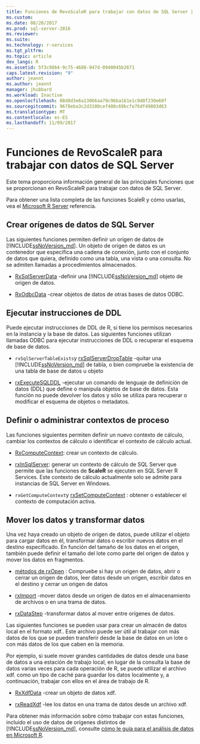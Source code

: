 ```yaml
---
title: Funciones de RevoScaleR para trabajar con datos de SQL Server | Documentos de Microsoft
ms.custom: 
ms.date: 08/20/2017
ms.prod: sql-server-2016
ms.reviewer: 
ms.suite: 
ms.technology: r-services
ms.tgt_pltfrm: 
ms.topic: article
dev_langs: R
ms.assetid: 5f3c9864-9c75-4688-947d-0940045b2671
caps.latest.revision: "9"
author: jeannt
ms.author: jeannt
manager: jhubbard
ms.workload: Inactive
ms.openlocfilehash: 08d8d3e6a13066aa79c96ba161e1c9d8f230e60f
ms.sourcegitcommit: 9678eba3c2d3100cef408c69bcfe76df49803d63
ms.translationtype: MT
ms.contentlocale: es-ES
ms.lasthandoff: 11/09/2017
---
```

# <a name="revoscaler-functions-for-working-with-sql-server-data"></a>Funciones de RevoScaleR para trabajar con datos de SQL Server

Este tema proporciona información general de las principales funciones que se proporcionan en RevoScaleR para trabajar con datos de SQL Server.

Para obtener una lista completa de las funciones ScaleR y cómo usarlas, vea el [Microsoft R Server](https://docs.microsoft.com/r-server/r-reference/revoscaler/revoscaler) referencia.

## <a name="create-sql-server-data-sources"></a>Crear orígenes de datos de SQL Server

Las siguientes funciones permiten definir un origen de datos de [!INCLUDE[ssNoVersion_md](../../includes/ssnoversion-md.md)]. Un objeto de origen de datos es un contenedor que especifica una cadena de conexión, junto con el conjunto de datos que quiera, definido como una tabla, una vista o una consulta. No se admiten llamadas a procedimientos almacenados.

+ [RxSqlServerData](https://docs.microsoft.com/r-server/r-reference/revoscaler/rxsqlserverdata) -definir una [!INCLUDE[ssNoVersion_md](../../includes/ssnoversion-md.md)] objeto de origen de datos.

+ [RxOdbcData](https://docs.microsoft.com/r-server/r-reference/revoscaler/rxodbcdata) -crear objetos de datos de otras bases de datos ODBC. 

## <a name="perform-ddl-statements"></a>Ejecutar instrucciones de DDL

Puede ejecutar instrucciones de DDL de R, si tiene los permisos necesarios en la instancia y la base de datos. Las siguientes funciones utilizan llamadas ODBC para ejecutar instrucciones de DDL o recuperar el esquema de base de datos.

+ `rxSqlServerTableExists`y [rxSqlServerDropTable](https://docs.microsoft.com/r-server/r-reference/revoscaler/rxsqlserverdroptable) -quitar una [!INCLUDE[ssNoVersion_md](../../includes/ssnoversion-md.md)] de tabla, o bien compruebe la existencia de una tabla de base de datos u objeto

+ [rxExecuteSQLDDL](https://docs.microsoft.com/r-server/r-reference/revoscaler/rxexecutesqlddl) -ejecutar un comando de lenguaje de definición de datos (DDL) que define o manipula objetos de base de datos. Esta función no puede devolver los datos y sólo se utiliza para recuperar o modificar el esquema de objetos o metadatos.

## <a name="define-or-manage-compute-contexts"></a>Definir o administrar contextos de proceso

Las funciones siguientes permiten definir un nuevo contexto de cálculo, cambiar los contextos de cálculo o identificar el contexto de cálculo actual.

+ [RxComputeContext](https://docs.microsoft.com/r-server/r-reference/revoscaler/rxcomputecontext): crear un contexto de cálculo.

+ [rxInSqlServer](https://docs.microsoft.com/r-server/r-reference/revoscaler/rxinsqlserver): generar un contexto de cálculo de SQL Server que permite que las funciones de **ScaleR** se ejecuten en SQL Server R Services. Este contexto de cálculo actualmente solo se admite para instancias de SQL Server en Windows.

+ `rxGetComputeContext`y [rxSetComputeContext](https://docs.microsoft.com/r-server/r-reference/revoscaler/rxgetcomputecontext) : obtener o establecer el contexto de computación activa.

## <a name="move-data-and-transform-data"></a>Mover los datos y transformar datos

Una vez haya creado un objeto de origen de datos, puede utilizar el objeto para cargar datos en él, transformar datos o escribir nuevos datos en el destino especificado. En función del tamaño de los datos en el origen, también puede definir el tamaño del lote como parte del origen de datos y mover los datos en fragmentos.

+ [métodos de rxOpen](https://docs.microsoft.com/r-server/r-reference/revoscaler/rxopen-methods) : Compruebe si hay un origen de datos, abrir o cerrar un origen de datos, leer datos desde un origen, escribir datos en el destino y cerrar un origen de datos

+ [rxImport](https://docs.microsoft.com/r-server/r-reference/revoscaler/rximport) -mover datos desde un origen de datos en el almacenamiento de archivos o en una trama de datos.

+ [rxDataStep](https://docs.microsoft.com/r-server/r-reference/revoscaler/rxdatastep) -transformar datos al mover entre orígenes de datos.

Las siguientes funciones se pueden usar para crear un almacén de datos local en el formato xdf.. Este archivo puede ser útil al trabajar con más datos de los que se pueden transferir desde la base de datos en un lote o con más datos de los que caben en la memoria.

Por ejemplo, si suele mover grandes cantidades de datos desde una base de datos a una estación de trabajo local, en lugar de la consulta la base de datos varias veces para cada operación de R, se puede utilizar el archivo xdf. como un tipo de caché para guardar los datos localmente y, a continuación, trabajar con ellos en el área de trabajo de R.

+ [RxXdfData](https://docs.microsoft.com/r-server/r-reference/revoscaler/rxxdfdata) -crear un objeto de datos xdf.

+ [rxReadXdf](https://docs.microsoft.com/r-server/r-reference/revoscaler/rxreadxdf) -lee los datos en una trama de datos desde un archivo xdf.

Para obtener más información sobre cómo trabajar con estas funciones, incluido el uso de datos de orígenes distintos de [!INCLUDE[ssNoVersion_md](../../includes/ssnoversion-md.md)], consulte [cómo le guía para el análisis de datos en Microsoft R](https://docs.microsoft.com/r-server/r/how-to-introduction).
